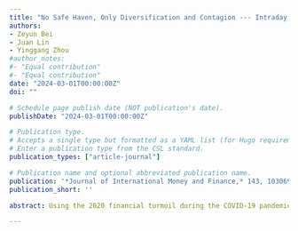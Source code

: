 ```yaml
---
title: "No Safe Haven, Only Diversification and Contagion --- Intraday Evidence around the COVID-19 Pandemic"
authors:
- Zeyun Bei
- Juan Lin
- Yinggang Zhou
#author_notes:
#- "Equal contribution"
#- "Equal contribution"
date: "2024-03-01T00:00:00Z"
doi: ""

# Schedule page publish date (NOT publication's date).
publishDate: "2024-03-01T00:00:00Z"

# Publication type.
# Accepts a single type but formatted as a YAML list (for Hugo requirements).
# Enter a publication type from the CSL standard.
publication_types: ["article-journal"]

# Publication name and optional abbreviated publication name.
publication: '*Journal of International Money and Finance,* 143, 103069.'
publication_short: ''

abstract: Using the 2020 financial turmoil during the COVID-19 pandemic as a laboratory, we examine contagion, safe-haven, and diversification effects across stocks, gold, and oil. We develop a unified approach to quantify these effects using multivariate downside-to-upside and downside-to-downside CoVaR measures. Although gold lost its safe-haven glitter in the early pandemic, a diversification benefit still existed in the form of reduced downside risk and upside potential. However, strong contagion among the three assets occurred after the worldwide pandemic was declared on March 11, 2020. Further analysis shows that pandemic-related fear diminished diversification benefits of gold investment and exacerbated contagion spillovers. 

---
```


